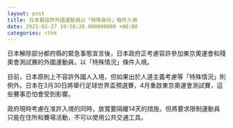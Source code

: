```yaml
---
layout: post
title: 日本擬容許外國運動員以「特殊身份」條件入境
date: 2021-02-27 19:58:26.000000000 +08:00
categories: rthk
---
```


日本解除部分都府縣的緊急事態宣言後，日本政府正考慮容許參加東京奧運會和殘奧會測試賽的外國運動員，以「特殊情況」條件入境。

目前，日本原則上不容許外國人入境，但如果出於人道主義考慮等「特殊情況」則例外。日本在3月30日將舉行足球世界盃預選賽，4月重啟東京奧運會測試賽，這些賽事恐怕會受到影響。

政府現時考慮在准許入境的同時，放寬要隔離14天的措施，但將要求限制運動員只能在住所和賽場活動，不可以使用公共交通工具。
